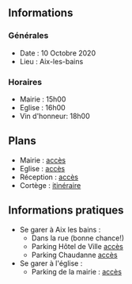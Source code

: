 ## Informations
### Générales
* Date : 10 Octobre 2020
* Lieu : Aix-les-bains

### Horaires
* Mairie : 15h00
* Eglise : 16h00
* Vin d'honneur: 18h00

## Plans
* Mairie : [accès](https://goo.gl/maps/R6U4dsQvcuyNdfWF9)
* Eglise : [accès](https://goo.gl/maps/LK823eEziKhxYFLA9)
* Réception : [accès](https://goo.gl/maps/UZDK3H4VH1zD5Bnc6)
* Cortège : [itinéraire](https://goo.gl/maps/wxhi3yV9Mt2a5HpZA)
  
## Informations pratiques 
* Se garer à Aix les bains :
  * Dans la rue (bonne chance!)
  * Parking Hôtel de Ville [accès](https://goo.gl/maps/EfZPtFjKQjKA7MbbA)
  * Parking Chaudanne [accès](https://goo.gl/maps/WXehe5SvGtBvJsx67)
* Se garer à l'église : 
  * Parking de la mairie : [accès](https://goo.gl/maps/5M69QH5jr4vfALxR7)
  


